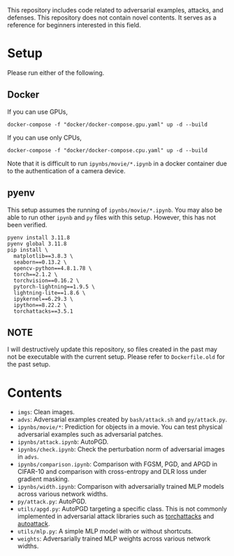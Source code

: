 This repository includes code related to adversarial examples, attacks, and defenses. This repository does not contain novel contents. It serves as a reference for beginners interested in this field.

# Setup
Please run either of the following.

## Docker
If you can use GPUs,

```console
docker-compose -f "docker/docker-compose.gpu.yaml" up -d --build 
```

If you can use only CPUs,

```console
docker-compose -f "docker/docker-compose.cpu.yaml" up -d --build 
```

Note that it is difficult to run `ipynbs/movie/*.ipynb` in a docker container due to the authentication of a camera device.

## pyenv
This setup assumes the running of `ipynbs/movie/*.ipynb`. You may also be able to run other `ipynb` and `py` files with this setup. However, this has not been verified.

```console
pyenv install 3.11.8
pyenv global 3.11.8
pip install \
  matplotlib==3.8.3 \
  seaborn==0.13.2 \
  opencv-python==4.8.1.78 \
  torch==2.1.2 \
  torchvision==0.16.2 \
  pytorch-lightning==1.9.5 \
  lightning-lite==1.8.6 \
  ipykernel==6.29.3 \
  ipython==8.22.2 \
  torchattacks==3.5.1
```

## NOTE
I will destructively update this repository, so files created in the past may not be executable with the current setup. Please refer to `Dockerfile.old` for the past setup.

# Contents
- `imgs`: Clean images.
- `advs`: Adversarial examples created by `bash/attack.sh` and `py/attack.py`.
- `ipynbs/movie/*`: Prediction for objects in a movie. You can test physical adversarial examples such as adversarial patches.
- `ipynbs/attack.ipynb`: AutoPGD.
- `ipynbs/check.ipynb`: Check the perturbation norm of adversarial images in `advs`.
- `ipynbs/comparison.ipynb`: Comparison with FGSM, PGD, and APGD in CIFAR-10 and comparison with cross-entropy and DLR loss under gradient masking.
- `ipynbs/width.ipynb`: Comparison with adversarially trained MLP models across various network widths.
- `py/attack.py`: AutoPGD.
- `utils/apgd.py`: AutoPGD targeting a specific class. This is not commonly implemented in adversarial attack libraries such as [torchattacks](https://github.com/Harry24k/adversarial-attacks-pytorch) and [autoattack](https://github.com/fra31/auto-attack).
- `utils/mlp.py`: A simple MLP model with or without shortcuts.
- `weights`: Adversarially trained MLP weights across various network widths.